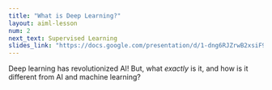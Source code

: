 ```yaml
---
title: "What is Deep Learning?"
layout: aiml-lesson
num: 2
next_text: Supervised Learning
slides_link: "https://docs.google.com/presentation/d/1-dng6RJZrwB2xsiF9-gE77iPaSISDtAxJ2x3Y96V93g/"
---
```


Deep learning has revolutionized AI! But, what *exactly* is it, and how is it different from AI and machine learning?
